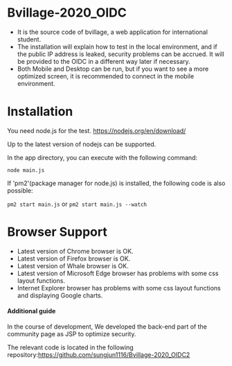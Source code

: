 # Bvillage-2020_OIDC
- It is the source code of bvillage, a web application for international student.
- The installation will explain how to test in the local environment, and if the public IP address is leaked, security problems can be accrued. It will be provided to the OIDC in a different way later if necessary.
- Both Mobile and Desktop can be run, but if you want to see a more optimized screen, it is recommended to connect in the mobile environment.

# Installation
You need node.js for the test. <https://nodejs.org/en/download/>

Up to the latest version of nodejs can be supported.


In the app directory, you can execute with the following command: 


`node main.js`


If 'pm2'(package manager for node.js) is installed, the following code is also possible:

`pm2 start main.js` or `pm2 start main.js --watch`

# Browser Support
- Latest version of Chrome browser is OK.
- Latest version of Firefox browser is OK.
- Latest version of Whale browser is OK.
- Latest version of Microsoft Edge browser has problems with some css layout functions.
- Internet Explorer browser has problems with some css layout functions and displaying Google charts.

#### Additional guide
In the course of development, We developed the back-end part of the community page as JSP to optimize security. 

The relevant code is located in the following repository:<https://github.com/sungjun1116/Bvillage-2020_OIDC2>
